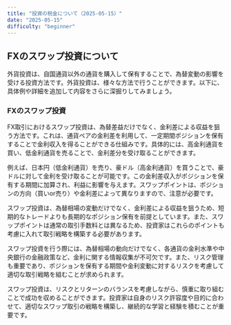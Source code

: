 ```yaml
---
title: "投資の税金について（2025-05-15）"
date: "2025-05-15"
difficulty: "beginner"
---
```


## FXのスワップ投資について

外貨投資は、自国通貨以外の通貨を購入して保有することで、為替変動の影響を受ける投資方法です。外貨投資は、様々な方法で行うことができます。以下に、具体例や詳細を追加して内容をさらに深掘りしてみましょう。

### FXのスワップ投資

FX取引におけるスワップ投資は、為替差益だけでなく、金利差による収益を狙う方法です。これは、通貨ペアの金利差を利用して、一定期間ポジションを保有することで金利収入を得ることができる仕組みです。具体的には、高金利通貨を買い、低金利通貨を売ることで、金利差分を受け取ることができます。

例えば、日本円（低金利通貨）を売り、豪ドル（高金利通貨）を買うことで、豪ドルに対して金利を受け取ることが可能です。この金利差収入がポジションを保有する期間に加算され、利益に影響を与えます。スワップポイントは、ポジションの方向（買いor売り）や金利差によって異なりますので、注意が必要です。

スワップ投資は、為替相場の変動だけでなく、金利差による収益を狙うため、短期的なトレードよりも長期的なポジション保有を前提としています。また、スワップポイントは通常の取引手数料とは異なるため、投資家はこれらのポイントも考慮に入れて取引戦略を構築する必要があります。

スワップ投資を行う際には、為替相場の動向だけでなく、各通貨の金利水準や中央銀行の金融政策など、金利に関する情報収集が不可欠です。また、リスク管理も重要であり、ポジションを保有する期間や金利変動に対するリスクを考慮して適切な取引戦略を組むことが求められます。

スワップ投資は、リスクとリターンのバランスを考慮しながら、慎重に取り組むことで成功を収めることができます。投資家は自身のリスク許容度や目的に合わせて、適切なスワップ取引の戦略を構築し、継続的な学習と経験を積むことが重要です。
